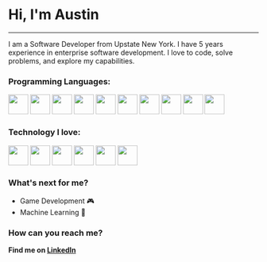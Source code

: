 # Hi, I'm Austin
___
I am a Software Developer from Upstate New York. I have 5 years experience in enterprise software development. I love to code, solve problems, and explore my capabilities.

### Programming Languages:
<div float="left">
  <img width="40rem" src="https://cdn.jsdelivr.net/gh/devicons/devicon/icons/blazor/blazor-original.svg" />
  <img width="40rem" src="https://cdn.jsdelivr.net/gh/devicons/devicon/icons/dotnetcore/dotnetcore-original.svg" />
  <img width="40rem" src="https://cdn.jsdelivr.net/gh/devicons/devicon/icons/csharp/csharp-plain.svg" />
  <img width="40rem" src="https://cdn.jsdelivr.net/gh/devicons/devicon/icons/cplusplus/cplusplus-plain.svg" />
  <img width="40rem" src="https://cdn.jsdelivr.net/gh/devicons/devicon/icons/c/c-plain.svg" />
  <img width="40rem" src="https://cdn.jsdelivr.net/gh/devicons/devicon/icons/javascript/javascript-original.svg" />
  <img width="40rem" src="https://cdn.jsdelivr.net/gh/devicons/devicon/icons/python/python-original.svg" />
  <img width="40rem" src="https://cdn.jsdelivr.net/gh/devicons/devicon/icons/php/php-plain.svg" />
  <img width="40rem" src="https://cdn.jsdelivr.net/gh/devicons/devicon/icons/java/java-plain.svg" />
  <img width="40rem" src="https://cdn.jsdelivr.net/gh/devicons/devicon/icons/microsoftsqlserver/microsoftsqlserver-plain-wordmark.svg" />
</div>


### Technology I love:
<div float="left">
  <img width="40rem" src="https://cdn.jsdelivr.net/gh/devicons/devicon/icons/git/git-original.svg" />
  <img width="40rem" src="https://cdn.jsdelivr.net/gh/devicons/devicon/icons/google/google-original.svg" />
  <img width="40rem" src="https://cdn.jsdelivr.net/gh/devicons/devicon/icons/visualstudio/visualstudio-plain.svg" />
  <img width="40rem" src="https://cdn.jsdelivr.net/gh/devicons/devicon/icons/vscode/vscode-original.svg" />
  <img width="40rem" src="https://cdn.jsdelivr.net/gh/devicons/devicon/icons/react/react-original.svg" />
  <img width="40rem" src="https://cdn.jsdelivr.net/gh/devicons/devicon/icons/ubuntu/ubuntu-plain.svg" />
</div>
          
### What's next for me?
- Game Development 🎮
- Machine Learning 🧠

### How can you reach me?
__Find me on [LinkedIn](https://www.linkedin.com/in/sannity/)__
